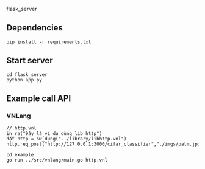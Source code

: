 flask_server

## Dependencies 

```
pip install -r requirements.txt
```

## Start server

```
cd flask_server
python app.py
```



## Example call API 

### VNLang 

```vnlang
// http.vnl
in_ra("Đây là ví dụ dùng lib http")
đặt http = sử_dụng("../library/libhttp.vnl")
http.req_post("http://127.0.0.1:3000/cifar_classifier","./imgs/palm.jpg")
```

```
cd example
go run ../src/vnlang/main.go http.vnl
```

